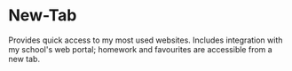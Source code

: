 # New-Tab

Provides quick access to my most used websites. Includes integration with my school's web portal; homework and favourites are accessible from a new tab.